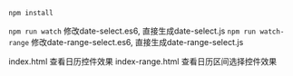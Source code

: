 `npm install`

`npm run watch` 修改date-select.es6, 直接生成date-select.js
`npm run watch-range` 修改date-range-select.es6, 直接生成date-range-select.js

index.html 查看日历控件效果
index-range.html 查看日历区间选择控件效果